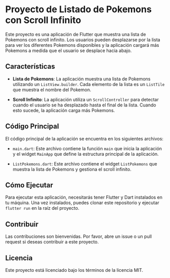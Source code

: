 
# Proyecto de Listado de Pokemons con Scroll Infinito

Este proyecto es una aplicación de Flutter que muestra una lista de Pokemons con scroll infinito. Los usuarios pueden desplazarse por la lista para ver los diferentes Pokemons disponibles y la aplicación cargará más Pokemons a medida que el usuario se desplace hacia abajo.

## Características

- **Lista de Pokemons**: La aplicación muestra una lista de Pokemons utilizando un `ListView.builder`. Cada elemento de la lista es un `ListTile` que muestra el nombre del Pokemon.

- **Scroll Infinito**: La aplicación utiliza un `ScrollController` para detectar cuando el usuario se ha desplazado hasta el final de la lista. Cuando esto sucede, la aplicación carga más Pokemons.

## Código Principal

El código principal de la aplicación se encuentra en los siguientes archivos:

- `main.dart`: Este archivo contiene la función `main` que inicia la aplicación y el widget `MainApp` que define la estructura principal de la aplicación.

- `ListPokemons.dart`: Este archivo contiene el widget `ListPokemons` que muestra la lista de Pokemons y gestiona el scroll infinito.

## Cómo Ejecutar

Para ejecutar esta aplicación, necesitarás tener Flutter y Dart instalados en tu máquina. Una vez instalados, puedes clonar este repositorio y ejecutar `flutter run` en la raíz del proyecto.

## Contribuir

Las contribuciones son bienvenidas. Por favor, abre un issue o un pull request si deseas contribuir a este proyecto.

## Licencia

Este proyecto está licenciado bajo los términos de la licencia MIT.